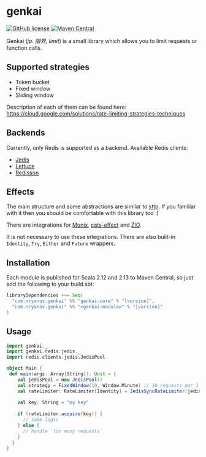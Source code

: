 # genkai
[![GitHub license](https://img.shields.io/github/license/nryanov/genkai)](https://github.com/nryanov/genkai/blob/master/LICENSE.txt)
[![Maven Central](https://maven-badges.herokuapp.com/maven-central/com.nryanov.genkai/genkai-core_2.13/badge.svg)](https://maven-badges.herokuapp.com/maven-central/com.nryanov.genkai/genkai-core_2.13)

Genkai (*jp. 限界, limit*) is a small library which allows you to limit requests or function calls.

## Supported strategies
- Token bucket
- Fixed window
- Sliding window

Description of each of them can be found here: https://cloud.google.com/solutions/rate-limiting-strategies-techniques

## Backends
Currently, only Redis is supported as a backend.
Available Redis clients:
- [Jedis](https://github.com/redis/jedis)  
- [Lettuce](https://github.com/lettuce-io/lettuce-core)  
- [Redisson](https://github.com/redisson/redisson)  

## Effects
The main structure and some abstractions are similar to [sttp](https://github.com/softwaremill/sttp). If you familiar with it then you should be comfortable with this library too :) 

There are integrations for [Monix](https://monix.io), [cats-effect](https://github.com/typelevel/cats-effect) and [ZIO](https://github.com/zio/zio).

It is not necessary to use these integrations. There are also built-in `Identity`, `Try`, `Either` and `Future` wrappers.

## Installation
Each module is published for Scala 2.12 and 2.13 to Maven Central, so just add the following to your build.sbt:
```scala
libraryDependencies ++= Seq(
  "com.nryanov.genkai" %% "genkai-core" % "[version]",
  "com.nryanov.genkai" %% "<genkai-module>" % "[version]"
)
```

## Usage
```scala
import genkai._
import genkai.redis.jedis._
import redis.clients.jedis.JedisPool

object Main {
 def main(args: Array[String]): Unit = {
    val jedisPool = new JedisPool()
    val strategy = FixedWindow(10, Window.Minute) // 10 requests per 1 minute
    val rateLimiter: RateLimiter[Identity] = JedisSyncRateLimiter(jedisPool, strategy)
    
    val key: String = "my key"
    
    if (rateLimiter.acquire(key)) {
      // some logic
    } else {
      // handle `too many requests` 
    }
  }
}
```
